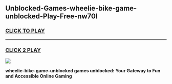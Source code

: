 
## Unblocked-Games-wheelie-bike-game-unblocked-Play-Free-nw70l
<h3>
<a href="https://premium76.site?title=wheelie-bike-game-unblocked&ref=21A">CLICK TO PLAY</a></h3>
<hr>

<h3>
<a href="https://premium76.site?title=wheelie-bike-game-unblocked&ref=21A">CLICK 2 PLAY</a>
  
</h3>

<a href="https://premium76.site?title=wheelie-bike-game-unblocked&ref=21A"><img src="https://clearcache.store/games.png"></a>


**wheelie-bike-game-unblocked games unblocked: Your Gateway to Fun and Accessible Online Gaming**
